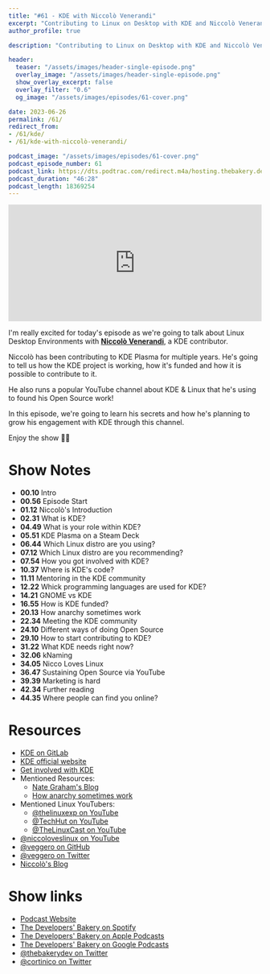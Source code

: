 ```yaml
---
title: "#61 - KDE with Niccolò Venerandi"
excerpt: "Contributing to Linux on Desktop with KDE and Niccolò Venerandi"
author_profile: true

description: "Contributing to Linux on Desktop with KDE and Niccolò Venerandi"

header:
  teaser: "/assets/images/header-single-episode.png"
  overlay_image: "/assets/images/header-single-episode.png"
  show_overlay_excerpt: false
  overlay_filter: "0.6"
  og_image: "/assets/images/episodes/61-cover.png"

date: 2023-06-26
permalink: /61/
redirect_from:
- /61/kde/
- /61/kde-with-niccolò-venerandi/

podcast_image: "/assets/images/episodes/61-cover.png"
podcast_episode_number: 61
podcast_link: https://dts.podtrac.com/redirect.m4a/hosting.thebakery.dev/61-thedevelopersbakery-kde.m4a
podcast_duration: "46:28"
podcast_length: 18369254
---
```


<iframe src="https://open.spotify.com/embed-podcast/show/4jV6Yoz7D38sZJlYMzJm3k" width="100%" height="232" frameborder="0" allowtransparency="true" allow="encrypted-media"></iframe>

I'm really excited for today's episode as we're going to talk about Linux Desktop Environments with [**Niccolò Venerandi**](https://twitter.com/veggero), a KDE contributor.

Niccolò has been contributing to KDE Plasma for multiple years. He's going to tell us how the KDE project is working, how it's funded and how it is possible to contribute to it.

He also runs a popular YouTube channel about KDE & Linux that he's using to found his Open Source work!

In this episode, we're going to learn his secrets and how he's planning to grow his engagement with KDE through this channel.

Enjoy the show 👨‍🍳

# Show Notes

- **00.10** Intro
- **00.56** Episode Start
- **01.12** Niccolò's Introduction
- **02.31** What is KDE?
- **04.49** What is your role within KDE?
- **05.51** KDE Plasma on a Steam Deck
- **06.44** Which Linux distro are you using?
- **07.12** Which Linux distro are you recommending?
- **07.54** How you got involved with KDE?
- **10.37** Where is KDE's code?
- **11.11** Mentoring in the KDE community
- **12.22** Whick programming languages are used for KDE?
- **14.21** GNOME vs KDE
- **16.55** How is KDE funded?
- **20.13** How anarchy sometimes work
- **22.34** Meeting the KDE community
- **24.10** Different ways of doing Open Source
- **29.10** How to start contributing to KDE?
- **31.22** What KDE needs right now?
- **32.06** kNaming
- **34.05** Nicco Loves Linux
- **36.47** Sustaining Open Source via YouTube
- **39.39** Marketing is hard
- **42.34** Further reading
- **44.35** Where people can find you online?

# Resources

* <i class="fab fa-github"></i> [KDE on GitLab](https://invent.kde.org)
* <i class="fas fa-link"></i> [KDE official website](https://kde.org/)
* <i class="fas fa-link"></i> [Get involved with KDE](https://community.kde.org/Get_Involved)
* Mentioned Resources:
    * <i class="fas fa-link"></i> [Nate Graham's Blog](https://pointieststick.com/)
    * <i class="fas fa-link"></i> [How anarchy sometimes work](https://pointieststick.com/2020/08/04/the-structure-of-kde-or-how-anarchy-sometimes-works/)
* Mentioned Linux YouTubers:
    * <i class="fab fa-youtube"></i> [@thelinuxexp on YouTube](https://www.youtube.com/@thelinuxexp)
    * <i class="fab fa-youtube"></i> [@TechHut on YouTube](https://www.youtube.com/@TechHut)
    * <i class="fab fa-youtube"></i> [@TheLinuxCast on YouTube](https://www.youtube.com/@TheLinuxCast)
* <i class="fab fa-youtube"></i> [@niccoloveslinux on YouTube](https://www.youtube.com/@niccoloveslinux)
* <i class="fab fa-github"></i> [@veggero on GitHub](https://github.com/veggero)
* <i class="fab fa-twitter"></i> [@veggero on Twitter](https://twitter.com/veggero)
* <i class="fas fa-link"></i> [Niccolò's Blog](https://nicco.love/)

# Show links

* <i class="fas fa-link"></i> [Podcast Website](https://thebakery.dev)
* <i class="fab fa-spotify"></i> [The Developers' Bakery on Spotify](https://open.spotify.com/show/4jV6Yoz7D38sZJlYMzJm3k?si=AL3ske_0R_CKlEScMhYhug)
* <i class="fas fa-podcast"></i> [The Developers' Bakery on Apple Podcasts](https://podcasts.apple.com/us/podcast/the-developers-bakery/id1542849034)
* <i class="fab fa-google-play"></i> [The Developers' Bakery on Google Podcasts](https://podcasts.google.com/feed/aHR0cHM6Ly90aGViYWtlcnkuZGV2L3BvZGNhc3QueG1s)
* <i class="fab fa-twitter"></i> [@thebakerydev on Twitter](https://twitter.com/thebakerydev)
* <i class="fab fa-twitter"></i> [@cortinico on Twitter](https://twitter.com/cortinico)